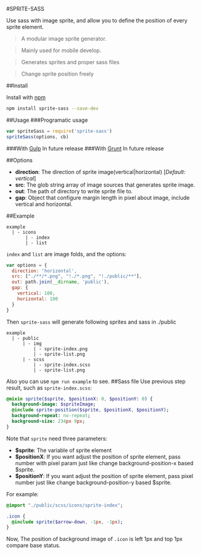 #SPRITE-SASS

Use sass with image sprite, and allow you to define the position of every sprite element.

> A modular image sprite generator.
  
> Mainly used for mobile develop.

> Generates sprites and proper sass files

> Change sprite position freely

##Install

Install with [npm](https://www.npmjs.com/package/sprite-sass)
```sh
npm install sprite-sass --save-dev
```

##Usage
###Programatic usage
```js
var spriteSass = require('sprite-sass')
spriteSass(options, cb)
```

###With [Gulp](http://gulpjs.com)
In future release
###With [Grunt](http://gruntjs.com)
In future release

##Options

* **direction**: The direction of sprite image(vertical|horizontal) [*Default: vertical*]
* **src**: The glob string array of image sources that generates sprite image.
* **out**: The path of directory to write sprite file to.
* **gap**: Object that configure margin length in pixel about image, include vertical and horizontal.


##Example
```
example
  | - icons
       | - index
       | - list
```
`index` and `list` are image folds, and the options:

```javascript
var options = {
  direction: 'horizontal',
  src: ["./**/*.png", "!./*.png", "!./public/**"],
  out: path.join(__dirname, 'public'),
  gap: {
    vertical: 100,
    horizontal: 100
  }
}
```

Then `sprite-sass` will generate following sprites and sass in ./public
```
example 
  | - public
      | - img 
          | - sprite-index.png
          | - sprite-list.png
      | - scss
          | - sprite-index.scss
          | - sprite-list.png
```

Also you can use `npm run example` to see.
##Sass file
Use previous step result, such as `sprite-index.scss`:

```sass
@mixin sprite($sprite, $positionX: 0, $positionY: 0) {
  background-image: $spriteImage;
  @include sprite-position($sprite, $positionX, $positionY);  
  background-repeat: no-repeat;
  background-size: 234px 9px;
}
```

Note that `sprite` need three parameters:
* **$sprite**: The variable of sprite element 
* **$positionX**: If you want adjust the position of sprite element, pass number with pixel param just like change background-position-x based $sprite.
* **$positionY**: If you want adjust the position of sprite element, pass pixel number just like change background-position-y based $sprite.

For example:

```sass
@import "./public/scss/icons/sprite-index";

.icon {
  @include sprite($arrow-down, -1px, -1px);  
}
```

Now, The position of background image of `.icon` is left 1px and top 1px compare base status.
